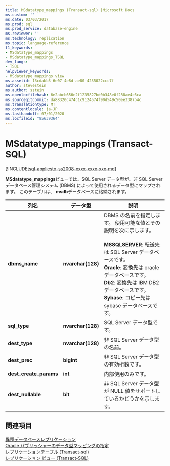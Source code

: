 ```yaml
---
title: MSdatatype_mappings (Transact-sql) |Microsoft Docs
ms.custom: ''
ms.date: 03/03/2017
ms.prod: sql
ms.prod_service: database-engine
ms.reviewer: ''
ms.technology: replication
ms.topic: language-reference
f1_keywords:
- MSdatatype_mappings
- MSdatatype_mappings_TSQL
dev_langs:
- TSQL
helpviewer_keywords:
- MSdatatype_mappings view
ms.assetid: 13cdabb3-6e07-4e8d-ae80-4235022ccc7f
author: stevestein
ms.author: sstein
ms.openlocfilehash: 6e2abcb656e2f1235827bd0b348e0f288ae4c6ca
ms.sourcegitcommit: da88320c474c1c9124574f90d549c50ee3387b4c
ms.translationtype: MT
ms.contentlocale: ja-JP
ms.lasthandoff: 07/01/2020
ms.locfileid: "85639364"
---
```

# <a name="msdatatype_mappings-transact-sql"></a>MSdatatype_mappings (Transact-SQL)
[!INCLUDE[tsql-appliesto-ss2008-xxxx-xxxx-xxx-md](../../includes/applies-to-version/sqlserver.md)]

  **MSdatatype_mappings**ビューでは、SQL Server データ型が、非 SQL Server データベース管理システム (DBMS) によって使用されるデータ型にマップされます。 このテーブルは、 **msdb**データベースに格納されます。  
  
|列名|データ型|説明|  
|-----------------|---------------|-----------------|  
|**dbms_name**|**nvarchar(128)**|DBMS の名前を指定します。 使用可能な値とその説明を次に示します。<br /><br /> **MSSQLSERVER**: 転送先は SQL Server データベースです。<br />**Oracle**: 変換先は oracle データベースです。<br />**Db2**: 変換先は IBM DB2 データベースです。<br />**Sybase**: コピー先は sybase データベースです。|  
|**sql_type**|**nvarchar(128)**|SQL Server データ型です。|  
|**dest_type**|**nvarchar(128)**|非 SQL Server データ型の名前。|  
|**dest_prec**|**bigint**|非 SQL Server データ型の有効桁数です。|  
|**dest_create_params**|**int**|内部使用のみです。|  
|**dest_nullable**|**bit**|非 SQL Server データ型が NULL 値をサポートしているかどうかを示します。|  
  
## <a name="see-also"></a>関連項目  
 [異種データベースレプリケーション](../../relational-databases/replication/non-sql/heterogeneous-database-replication.md)   
 [Oracle パブリッシャーのデータ型マッピングの指定](../../relational-databases/replication/publish/specify-data-type-mappings-for-an-oracle-publisher.md)   
 [レプリケーションテーブル &#40;Transact-sql&#41;](../../relational-databases/system-tables/replication-tables-transact-sql.md)   
 [レプリケーション ビュー &#40;Transact-SQL&#41;](../../relational-databases/system-views/replication-views-transact-sql.md)  
  
  
